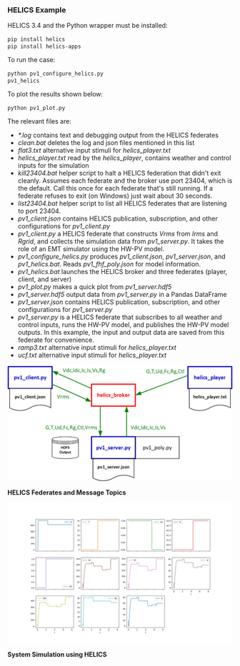 ### HELICS Example

HELICS 3.4 and the Python wrapper must be installed:

    pip install helics
    pip install helics-apps

To run the case: 

    python pv1_configure_helics.py
    pv1_helics

To plot the results shown below:

    python pv1_plot.py

The relevant files are:

- _\*.log_ contains text and debugging output from the HELICS federates
- _clean.bat_ deletes the log and json files mentioned in this list
- _flat3.txt_ alternative input stimuli for _helics_player.txt_
- _helics_player.txt_ read by the _helics_player_, contains weather and control inputs for the simulation
- _kill23404.bat_ helper script to halt a HELICS federation that didn't exit cleanly. Assumes each federate and the broker use port 23404, which is the default. Call this once for each federate that's still running. If a federate refuses to exit (on Windows) just wait about 30 seconds.
- _list23404.bat_ helper script to list all HELICS federates that are listening to port 23404.
- _pv1_client.json_ contains HELICS publication, subscription, and other configurations for _pv1_client.py_
- _pv1_client.py_ a HELICS federate that constructs _Vrms_ from _Irms_ and _Rgrid_, and collects the simulation data from _pv1_server.py_. It takes the role of an EMT simulator using the HW-PV model.
- _pv1_configure_helics.py_ produces _pv1_client.json_, _pv1_server.json_, and _pv1_helics.bat_. Reads _pv1_fhf_poly.json_ for model information.
- _pv1_helics.bat_ launches the HELICS broker and three federates (player, client, and server)
- _pv1_plot.py_ makes a quick plot from _pv1_server.hdf5_
- _pv1_server.hdf5_ output data from _pv1_server.py_ in a Pandas DataFrame
- _pv1_server.json_ contains HELICS publication, subscription, and other configurations for _pv1_server.py_
- _pv1_server.py_ is a HELICS federate that subscribes to all weather and control inputs, runs the HW-PV model, and publishes the HW-PV model outputs. In this example, the input and output data are saved from this federate for convenience.
- _ramp3.txt_ alternative input stimuli for _helics_player.txt_
- _ucf.txt_ alternative input stimuli for _helics_player.txt_

![HELICS_Fed](HELICS_Federation.png)

**HELICS Federates and Message Topics**

![HELICS_Sim](pv1_helics.png)

**System Simulation using HELICS**

